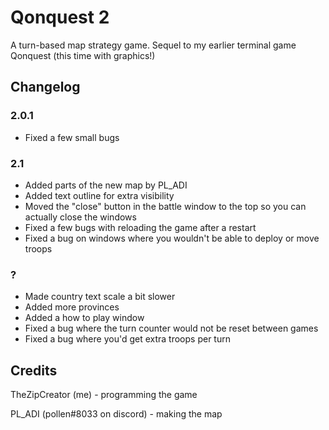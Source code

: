 # Qonquest 2
A turn-based map strategy game. Sequel to my earlier terminal game Qonquest (this time with graphics!)
## Changelog
### 2.0.1
* Fixed a few small bugs
### 2.1
* Added parts of the new map by PL\_ADI
* Added text outline for extra visibility
* Moved the "close" button in the battle window to the top so you can actually close the windows
* Fixed a few bugs with reloading the game after a restart
* Fixed a bug on windows where you wouldn't be able to deploy or move troops
### ?
* Made country text scale a bit slower
* Added more provinces
* Added a how to play window
* Fixed a bug where the turn counter would not be reset between games
* Fixed a bug where you'd get extra troops per turn
## Credits
TheZipCreator (me) - programming the game

PL\_ADI (pollen#8033 on discord) - making the map
